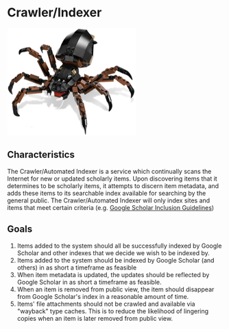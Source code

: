 # Crawler/Indexer

![headshot](images/spider.png)

## Characteristics
The Crawler/Automated Indexer is a service which continually scans the Internet for new or updated scholarly items.  Upon discovering items that it determines to be scholarly items, it attempts to discern item metadata, and adds these items to its searchable index available for searching by the general public.  The Crawler/Automated Indexer will only index sites and items that meet certain criteria (e.g. [Google Scholar Inclusion Guidelines](https://scholar.google.com/intl/us/scholar/inclusion.html))

## Goals
1. Items added to the system should all be successfully indexed by Google Scholar and other indexes that we decide we wish to be indexed by.
2. Items added to the system should be indexed by Google Scholar (and others) in as short a timeframe as feasible
3. When item metadata is updated, the updates should be reflected by Google Scholar in as short a timeframe as feasible.
4. When an item is removed from public view, the item should disappear from Google Scholar's index in a reasonable amount of time.
5. Items' file attachments should not be crawled and available via "wayback" type caches.  This is to reduce the likelihood of lingering copies when an item is later removed from public view.
